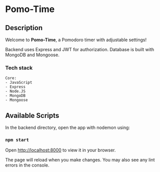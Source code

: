 # Pomo-Time

## Description

<p>Welcome to <b>Pomo-Time</b>, a Pomodoro timer with adjustable settings!</p>
<p>Backend uses Express and JWT for authorization. Database is built with MongoDB and Mongoose.</p>

### Tech stack

```
Core:
- JavaScript
- Express
- Node.JS
- MongoDB
- Mongoose
```

## Available Scripts

In the backend directory, open the app with nodemon using:

### `npm start`

Open [http://localhost:8000](http://localhost:8000) to view it in your browser.

The page will reload when you make changes.
You may also see any lint errors in the console.
